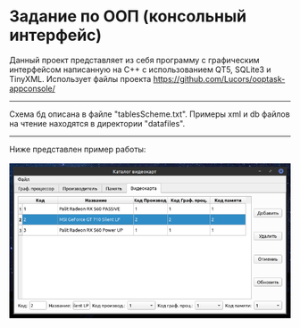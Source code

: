 # Задание по ООП (консольный интерфейс)
Данный проект представляет из себя программу с графическим интерфейсом написанную на С++ с использованием QT5, SQLite3 и TinyXML. Использует файлы проекта https://github.com/Lucors/ooptask-appconsole/<br>
***
Схема бд описана в файле "tablesScheme.txt". Примеры xml и db файлов на чтение находятся в директории "datafiles".
***
Ниже представлен пример работы:<br><br>
![Preview](preview.png) <br>